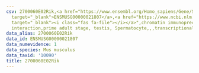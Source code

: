 ```yaml
---
csv: 2700060E02Rik,<a href="https://www.ensembl.org/Homo_sapiens/Gene/Summary?db=core;g=ENSMUSG00000021807"
  target="_blank">ENSMUSG00000021807</a>,<a href="https://www.ncbi.nlm.nih.gov/pubmed/25450459"
  target="_blank"><i class="fas fa-file"></i></a>",chromatin immunoprecipitation assay,direct
  interaction,prime adult stage, testis, Spermatocyte,,,transcriptional regulation,
data_alias: 2700060E02Rik
data_id: ENSMUSG00000021807
data_numevidence: 1
data_species: Mus musculus
data_taxid: '10090'
title: 2700060E02Rik
---
```

